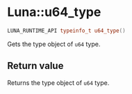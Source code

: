 # Luna::u64_type

```c++
LUNA_RUNTIME_API typeinfo_t u64_type()
```

Gets the type object of `u64` type. 



## Return value
Returns the type object of `u64` type. 

